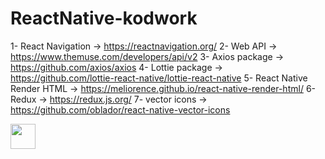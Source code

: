 # ReactNative-kodwork
1- React Navigation -> https://reactnavigation.org/
2- Web API -> https://www.themuse.com/developers/api/v2
3- Axios package -> https://github.com/axios/axios
4- Lottie package -> https://github.com/lottie-react-native/lottie-react-native
5- React Native Render HTML -> https://meliorence.github.io/react-native-render-html/
6- Redux -> https://redux.js.org/
7- vector icons -> https://github.com/oblador/react-native-vector-icons

<img src="[https://media.giphy.com/media/vFKqnCdLPNOKc/giphy.gif](https://github.com/abdullah-altunkaynak/ReactNative-kodwork/blob/main/kodwork.gif)" width="40" height="40" />
